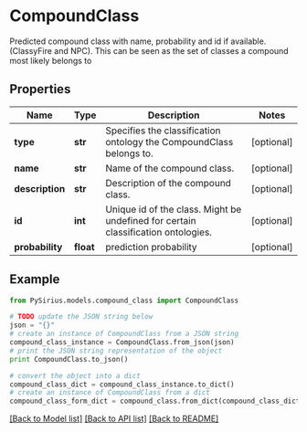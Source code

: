 # CompoundClass

Predicted compound class with name, probability and id if available.  (ClassyFire and NPC). This can be seen as the set of classes a compound most likely belongs to

## Properties

Name | Type | Description | Notes
------------ | ------------- | ------------- | -------------
**type** | **str** | Specifies the classification ontology the CompoundClass belongs to. | [optional] 
**name** | **str** | Name of the compound class. | [optional] 
**description** | **str** | Description of the compound class. | [optional] 
**id** | **int** | Unique id of the class. Might be undefined for certain classification ontologies. | [optional] 
**probability** | **float** | prediction probability | [optional] 

## Example

```python
from PySirius.models.compound_class import CompoundClass

# TODO update the JSON string below
json = "{}"
# create an instance of CompoundClass from a JSON string
compound_class_instance = CompoundClass.from_json(json)
# print the JSON string representation of the object
print CompoundClass.to_json()

# convert the object into a dict
compound_class_dict = compound_class_instance.to_dict()
# create an instance of CompoundClass from a dict
compound_class_form_dict = compound_class.from_dict(compound_class_dict)
```
[[Back to Model list]](../README.md#documentation-for-models) [[Back to API list]](../README.md#documentation-for-api-endpoints) [[Back to README]](../README.md)


